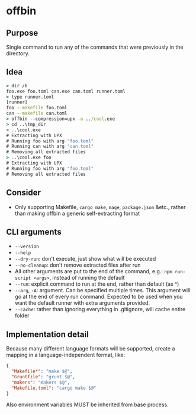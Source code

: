 offbin
======

## Purpose
Single command to run any of the commands that were previously in the directory.

## Idea
```cmd
> dir /b
foo.exe foo.toml can.exe can.toml runner.toml
> type runner.toml
[runner]
foo --makefile foo.toml
can --makefile can.toml
> offbin --compression=upx -o ../cool.exe
> cd ..\tmp_dir
> ..\cool.exe
# Extracting with UPX
# Running foo with arg "foo.toml"
# Running can with arg "can.toml"
# Removing all extracted files
> ..\cool.exe foo
# Extracting with UPX
# Running foo with arg "foo.toml"
# Removing all extracted files
```

## Consider
- Only supporting Makefile, `cargo make`, `mage`, `package.json` &etc., rather than making offbin a generic self-extracting format

## CLI arguments

 - `--version`
 - `--help`
 - `--dry-run`: don't execute, just show what will be executed
 - `--no-cleanup`: don't remove extracted files after run
 - All other arguments are put to the end of the command, e.g.: `npm run-script <args>`, instead of running the default
 - `--run`: explicit command to run at the end, rather than default (as ^)
 - `--arg`, `-A`: argument. Can be specified multiple times. This argument will go at the end of every run command. Expected to be used when you want the default runner with extra arguments provided.
 - `--cache`: rather than ignoring everything in .gitignore, will cache entire folder
 
## Implementation detail
 
Because many different language formats will be supported, create a mapping in a language-independent format, like:
```json
{
  "Makefile*": "make $@",
  "Gruntfile": "grunt $@",
  "makers": "makers $@",
  "Makefile.toml": "cargo make $@"
}
```

Also environment variables MUST be inherited from base process.
